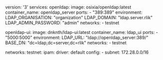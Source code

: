 version: '3'
services:
  openldap:
    image: osixia/openldap:latest
    container_name: openldap_server
    ports:
      - "389:389"
    environment:
      LDAP_ORGANISATION: "organization"
      LDAP_DOMAIN: "ldap.server.rlik"
      LDAP_ADMIN_PASSWORD: "admin"
    networks:
      - testnet

  openldap-ui:
    image: dnknth/ldap-ui:latest 
    container_name: ldap_ui
    ports:
      - "5000:5000"
    environment:
      LDAP_URL: "ldap://openldap_server:389/"
      BASE_DN: "dc=ldap,dc=server,dc=rlik"
    networks:
      - testnet


networks:
  testnet:
    ipam:
      driver: default
      config:
        - subnet: 172.28.0.0/16